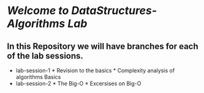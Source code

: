 # *Welcome to DataStructures-Algorithms Lab* #
## **In this Repository we will have branches for each of the lab sessions.** ##
*   lab-session-1
        *   Revision to the basics
        *   Complexity analysis of algorithms Basics
*   lab-session-2
        *   The Big-O
        *   Excersises on Big-O
